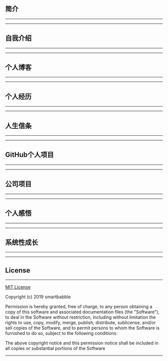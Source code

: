 ## 简介
---
---
## 自我介绍
---
---
## 个人博客
---
---
## 个人经历
---
---
## 人生信条
---
---
## GitHub个人项目
---
---
## 公司项目
---
---
## 个人感悟
---
---
## 系统性成长
---
---
## License
---
[MIT License](LICENSE)

Copyright (c) 2019 smartbabble

Permission is hereby granted, free of charge, to any person obtaining a copy
of this software and associated documentation files (the "Software"), to deal
in the Software without restriction, including without limitation the rights
to use, copy, modify, merge, publish, distribute, sublicense, and/or sell
copies of the Software, and to permit persons to whom the Software is
furnished to do so, subject to the following conditions:

The above copyright notice and this permission notice shall be included in all
copies or substantial portions of the Software

---
